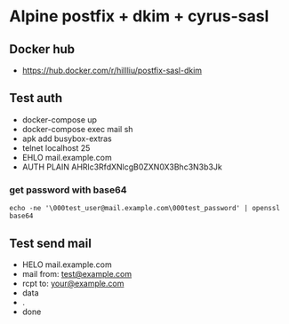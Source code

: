 Alpine postfix + dkim + cyrus-sasl
======

## Docker hub
  * https://hub.docker.com/r/hillliu/postfix-sasl-dkim

## Test auth
  * docker-compose up
  * docker-compose exec mail sh 
  * apk add busybox-extras
  * telnet localhost 25
  * EHLO mail.example.com
  * AUTH PLAIN AHRlc3RfdXNlcgB0ZXN0X3Bhc3N3b3Jk

### get password with base64
```
echo -ne '\000test_user@mail.example.com\000test_password' | openssl base64
```

## Test send mail
  * HELO mail.example.com
  * mail from: test@example.com
  * rcpt to: your@example.com 
  * data
  * .
  * done

